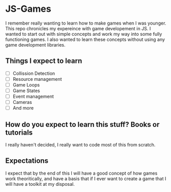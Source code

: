 # JS-Games

I remember really wanting to learn how to make games when I was younger. This repo chronicles my expereince with game developement in JS. I wanted to start out with simple concepts and work my way into some fully functioning games. I also wanted to learn these concepts without using any game development libraries. 

## Things I expect to learn

- [ ] Collission Detection
- [ ] Resource management
- [ ] Game Loops
- [ ] Game States
- [ ] Event management
- [ ] Cameras
- [ ] And more

## How do you expect to learn this stuff? Books or tutorials

I really haven't decided, I really want to code most of this from scratch.

## Expectations

I expect that by the end of this I will have a good concept of how games work theoritically, and have a basis that if I ever want to create a game that I will have a toolkit at my disposal.






